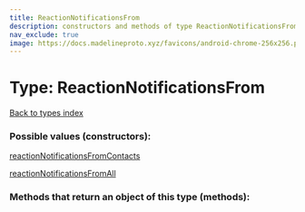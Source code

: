 ```yaml
---
title: ReactionNotificationsFrom
description: constructors and methods of type ReactionNotificationsFrom
nav_exclude: true
image: https://docs.madelineproto.xyz/favicons/android-chrome-256x256.png
---
```

# Type: ReactionNotificationsFrom
[Back to types index](index.html)



### Possible values (constructors):

[reactionNotificationsFromContacts](/API_docs/constructors/reactionNotificationsFromContacts.html)  

[reactionNotificationsFromAll](/API_docs/constructors/reactionNotificationsFromAll.html)  



### Methods that return an object of this type (methods):



